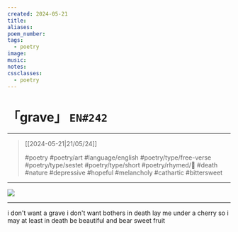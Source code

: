 ```yaml
---
created: 2024-05-21
title:
aliases:
poem_number:
tags:
  - poetry
image:
music:
notes:
cssclasses:
  - poetry
---
```

# 「grave」 `EN#242`

---

> [[2024-05-21|21/05/24]]
> 
> #poetry 
> #poetry/art 
> #language/english 
> #poetry/type/free-verse #poetry/type/sestet  #poetry/type/short 
> #poetry/rhymed/🔴 
> #death #nature #depressive #hopeful #melancholy #cathartic #bittersweet 

---

![](https://w.wallhaven.cc/full/k7/wallhaven-k73ryq.png)

---

i don't want a grave
i don't want bothers in death
lay me under a cherry
so i may at least in death
be beautiful and
bear sweet fruit